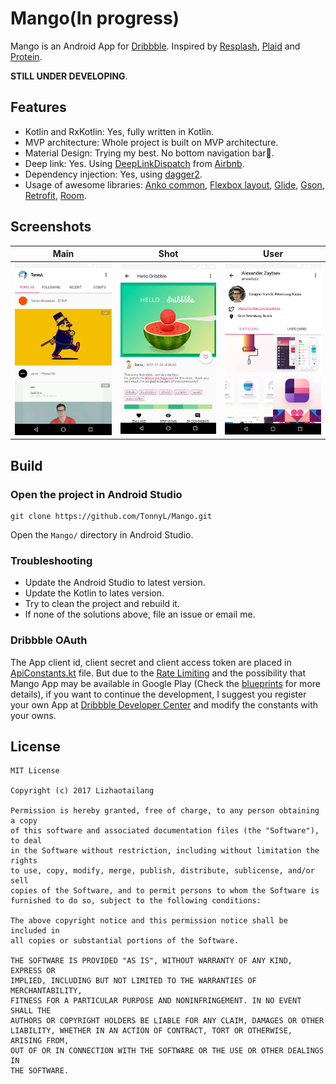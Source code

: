 # Mango(In progress)

Mango is an Android App for [Dribbble](https://dribbble.com/). Inspired by [Resplash](https://github.com/b-lam/Resplash), [Plaid](https://github.com/nickbutcher/plaid) and  [Protein](https://github.com/gejiaheng/Protein).

**STILL UNDER DEVELOPING**.

## Features
+ Kotlin and RxKotlin: Yes, fully written in Kotlin.
+ MVP architecture: Whole project is built on MVP architecture.
+ Material Design: Trying my best. No bottom navigation bar🙈.
+ Deep link: Yes. Using [DeepLinkDispatch](https://github.com/airbnb/DeepLinkDispatch) from [Airbnb](https://github.com/airbnb).
+ Dependency injection: Yes, using [dagger2](https://github.com/google/dagger).
+ Usage of awesome libraries: [Anko common](https://github.com/Kotlin/anko), [Flexbox layout](https://github.com/google/flexbox-layout), [Glide](https://github.com/bumptech/glide), [Gson](https://github.com/google/gson), [Retrofit](https://github.com/square/retrofit), [Room](https://developer.android.com/topic/libraries/architecture/room.html).

## Screenshots

| Main     | Shot     | User     |
| :-------------: | :-------------: | :-------------: |
| ![Main](./art/homescreen.png) | ![Shot](./art/shot_detail.png) | ![User](./art/user_profile.png) |

## Build
### Open the project in Android Studio
```
git clone https://github.com/TonnyL/Mango.git
```

Open the `Mango/` directory in Android Studio.

### Troubleshooting
+ Update the Android Studio to latest version.
+ Update the Kotlin to lates version.
+ Try to clean the project and rebuild it.
+ If none of the solutions above, file an issue or email me.

### Dribbble OAuth
The App client id, client secret and client access token are placed in [ApiConstants.kt](./app/src/main/java/io/github/tonnyl/mango/retrofit/ApiConstants.kt) file. But due to the [Rate Limiting](http://developer.dribbble.com/v1/#rate-limiting) and the possibility that Mango App may be available in Google Play (Check the [blueprints](https://github.com/TonnyL/Mango/wiki/Blueprints) for more details), if you want to continue the development, I suggest you register your own App at [Dribbble Developer Center](https://dribbble.com/account/applications/new) and modify the constants with your owns.

## License
```
MIT License

Copyright (c) 2017 Lizhaotailang

Permission is hereby granted, free of charge, to any person obtaining a copy
of this software and associated documentation files (the "Software"), to deal
in the Software without restriction, including without limitation the rights
to use, copy, modify, merge, publish, distribute, sublicense, and/or sell
copies of the Software, and to permit persons to whom the Software is
furnished to do so, subject to the following conditions:

The above copyright notice and this permission notice shall be included in
all copies or substantial portions of the Software.

THE SOFTWARE IS PROVIDED "AS IS", WITHOUT WARRANTY OF ANY KIND, EXPRESS OR
IMPLIED, INCLUDING BUT NOT LIMITED TO THE WARRANTIES OF MERCHANTABILITY,
FITNESS FOR A PARTICULAR PURPOSE AND NONINFRINGEMENT. IN NO EVENT SHALL THE
AUTHORS OR COPYRIGHT HOLDERS BE LIABLE FOR ANY CLAIM, DAMAGES OR OTHER
LIABILITY, WHETHER IN AN ACTION OF CONTRACT, TORT OR OTHERWISE, ARISING FROM,
OUT OF OR IN CONNECTION WITH THE SOFTWARE OR THE USE OR OTHER DEALINGS IN
THE SOFTWARE.
```
